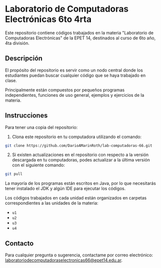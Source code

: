 # Laboratorio de Computadoras Electrónicas 6to 4rta

Este repositorio contiene códigos trabajados en la materia "Laboratorio de Computadoras Electrónicas" de la EPET 14, destinados al curso de 6to año, 4ta división.

## Descripción

El propósito del repositorio es servir como un nodo central donde los estudiantes puedan buscar cualquier código que se haya trabajado en clase.

Principalmente están compuestos por pequeños programas independientes, funciones de uso general, ejemplos y ejercicios de la materia.

## Instrucciones

Para tener una copia del repositorio:

1. Clona este repositorio en tu computadora utilizando el comando:

```bash
git clone https://github.com/DarioAMarinRoth/lab-computadoras-66.git
```

2. Si existen actualizaciones en el repositorio con respecto a la versión descargada en tu computadoras, podes actualizar a la última versión con el siguiente comando:

```bash
git pull
```

La mayoría de los programas están escritos en Java, por lo que necesitarás tener instalado el JDK y algún IDE para ejecutar los códigos.

Los códigos trabajados en cada unidad están organizados en carpetas correspondientes a las unidades de la materia:

- `u1`
- `u2`
- `u3`
- `u4`

## Contacto

Para cualquier pregunta o sugerencia, contactame por correo electrónico: [laboratoriodecomputadoraselectronicas66@epet14.edu.ar](mailto:laboratoriodecomputadoraselectronicas66@epet14.edu.ar).
